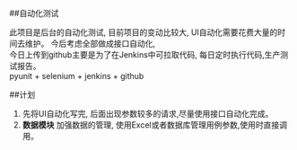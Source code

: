 
##自动化测试

此项目是后台的自动化测试, 目前项目的变动比较大, UI自动化需要花费大量的时间去维护。
今后考虑全部做成接口自动化, <br>
今日上传到github主要是为了在Jenkins中可拉取代码, 每日定时执行代码,生产测试报告。<br>
pyunit + selenium + jenkins + github



##计划
1. 先将UI自动化写完, 后面出现参数较多的请求,尽量使用接口自动化完成。
2. <strong/>数据模块</strong> 加强数据的管理, 使用Excel或者数据库管理用例参数,使用时直接调用。

